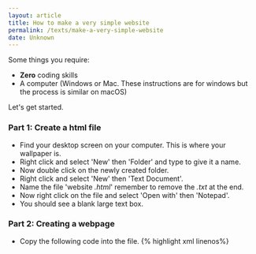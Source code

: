 ```yaml
---
layout: article
title: How to make a very simple website
permalink: /texts/make-a-very-simple-website
date: Unknown
---
```

Some things you require:
- **Zero** coding skills
- A computer (Windows or Mac. These instructions are for windows but the process is similar on macOS)

Let's get started.

### Part 1: Create a html file

- Find your desktop screen on your computer. This is where your wallpaper is.
- Right click and select 'New' then 'Folder' and type to give it a name.
- Now double click on the newly created folder.
- Right click and select 'New' then 'Text Document'.
- Name the file 'website _.html_' remember to remove the _.txt_ at the end.
- Now right click on the file and select 'Open with' then 'Notepad'.
- You should see a blank large text box.

### Part 2: Creating a webpage

- Copy the following code into the file.
{% highlight xml linenos%}
<!DOCTYPE html>
<html>
  <head>
    <title>My Website<title>
  </head>
  <body>
    
  </body>
 </html>
{% endhighlight %}
- Find your folder on the desktop, open it and open the _website.html_ in the browser by double clicking on it. You will see a blank screen. That's because we havn't put any content in it.

### Part 3: Adding content
    
Whatever is inside the `<body` and `</body>` is what appears on the page.

